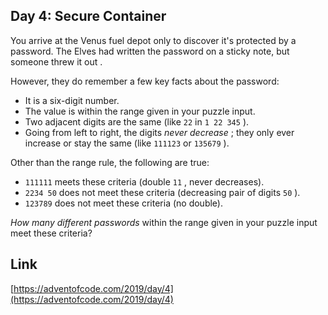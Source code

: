 ## Day 4: Secure Container

You arrive at the Venus fuel depot only to discover it's protected by a password. The Elves had written the password on a sticky note, but someone threw it out .

However, they do remember a few key facts about the password:

- It is a six-digit number.
- The value is within the range given in your puzzle input.
- Two adjacent digits are the same (like `22` in `1 22 345` ).
- Going from left to right, the digits _never decrease_ ; they only ever increase or stay the same (like `111123` or `135679` ).

Other than the range rule, the following are true:

- `111111` meets these criteria (double `11` , never decreases).
- `2234 50` does not meet these criteria (decreasing pair of digits `50` ).
- `123789` does not meet these criteria (no double).

_How many different passwords_ within the range given in your puzzle input meet these criteria?

## Link

[https://adventofcode.com/2019/day/4](https://adventofcode.com/2019/day/4)
